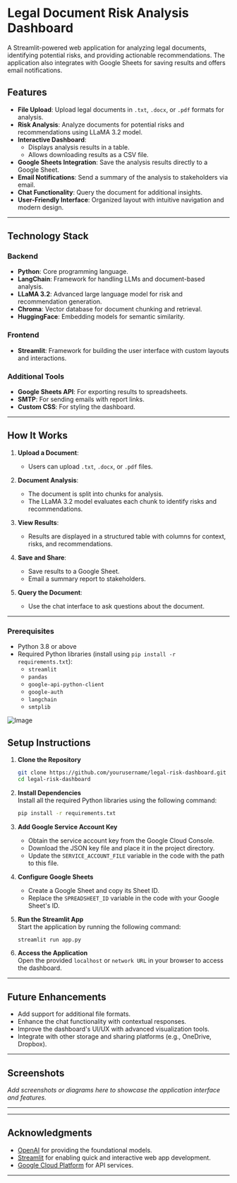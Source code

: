 # Legal Document Risk Analysis Dashboard

A Streamlit-powered web application for analyzing legal documents, identifying potential risks, and providing actionable recommendations. The application also integrates with Google Sheets for saving results and offers email notifications.

## Features

- **File Upload**: Upload legal documents in `.txt`, `.docx`, or `.pdf` formats for analysis.
- **Risk Analysis**: Analyze documents for potential risks and recommendations using LLaMA 3.2 model.
- **Interactive Dashboard**:
  - Displays analysis results in a table.
  - Allows downloading results as a CSV file.
- **Google Sheets Integration**: Save the analysis results directly to a Google Sheet.
- **Email Notifications**: Send a summary of the analysis to stakeholders via email.
- **Chat Functionality**: Query the document for additional insights.
- **User-Friendly Interface**: Organized layout with intuitive navigation and modern design.

---


## Technology Stack

### Backend
- **Python**: Core programming language.
- **LangChain**: Framework for handling LLMs and document-based analysis.
- **LLaMA 3.2**: Advanced large language model for risk and recommendation generation.
- **Chroma**: Vector database for document chunking and retrieval.
- **HuggingFace**: Embedding models for semantic similarity.

### Frontend
- **Streamlit**: Framework for building the user interface with custom layouts and interactions.

### Additional Tools
- **Google Sheets API**: For exporting results to spreadsheets.
- **SMTP**: For sending emails with report links.
- **Custom CSS**: For styling the dashboard.


---

## How It Works

1. **Upload a Document**:
   - Users can upload `.txt`, `.docx`, or `.pdf` files.

2. **Document Analysis**:
   - The document is split into chunks for analysis.
   - The LLaMA 3.2 model evaluates each chunk to identify risks and recommendations.

3. **View Results**:
   - Results are displayed in a structured table with columns for context, risks, and recommendations.

4. **Save and Share**:
   - Save results to a Google Sheet.
   - Email a summary report to stakeholders.

5. **Query the Document**:
   - Use the chat interface to ask questions about the document.

---
### Prerequisites
- Python 3.8 or above
- Required Python libraries (install using `pip install -r requirements.txt`):
    - `streamlit`
    - `pandas`
    - `google-api-python-client`
    - `google-auth`
    - `langchain`
    - `smtplib`


![Image](https://github.com/user-attachments/assets/800262a2-6cd4-409d-a74b-756524d9d46a)
## Setup Instructions

1. **Clone the Repository**
   ```bash
   git clone https://github.com/yourusername/legal-risk-dashboard.git
   cd legal-risk-dashboard
   ```

2. **Install Dependencies**  
   Install all the required Python libraries using the following command:

   ```bash
   pip install -r requirements.txt
   ```

3. **Add Google Service Account Key**  
   - Obtain the service account key from the Google Cloud Console.
   - Download the JSON key file and place it in the project directory.
   - Update the `SERVICE_ACCOUNT_FILE` variable in the code with the path to this file.

4. **Configure Google Sheets**  
   - Create a Google Sheet and copy its Sheet ID.
   - Replace the `SPREADSHEET_ID` variable in the code with your Google Sheet's ID.

5. **Run the Streamlit App**  
   Start the application by running the following command:

   ```bash
   streamlit run app.py
   ```

6. **Access the Application**  
   Open the provided `localhost` or `network URL` in your browser to access the dashboard.

---

## Future Enhancements

- Add support for additional file formats.
- Enhance the chat functionality with contextual responses.
- Improve the dashboard's UI/UX with advanced visualization tools.
- Integrate with other storage and sharing platforms (e.g., OneDrive, Dropbox).

---

## Screenshots

*Add screenshots or diagrams here to showcase the application interface and features.*

---


---

## Acknowledgments

- [OpenAI](https://www.openai.com/) for providing the foundational models.
- [Streamlit](https://streamlit.io/) for enabling quick and interactive web app development.
- [Google Cloud Platform](https://cloud.google.com/) for API services.

---

